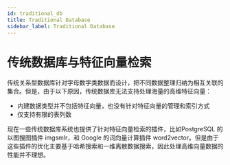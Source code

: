 ```yaml
---
id: traditional_db
title: Traditional Database
sidebar_label: Traditional Database
---
```


# 传统数据库与特征向量检索


传统关系型数据库针对字母数字类数据而设计，把不同数据整理归纳为相互关联的集合。但是，由于以下原因，传统数据库无法支持处理海量的高维特征向量：
- 内建数据类型并不包括特征向量，也没有针对特征向量的管理和索引方式
- 仅支持有限的表列数

现在一些传统数据库系统也提供了针对特征向量检索的插件，比如PostgreSQL 的以图搜图插件 imgsmlr，和 Google 的词向量计算插件 word2vector。但是由于这些插件的优化主要基于哈希搜索和一维离散数据搜索，因此处理高维向量数据的性能并不理想。
